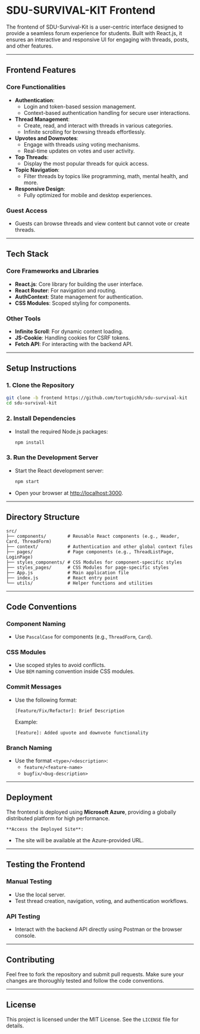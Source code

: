 # SDU-SURVIVAL-KIT Frontend

The frontend of SDU-Survival-Kit is a user-centric interface designed to provide a seamless forum experience for students. Built with React.js, it ensures an interactive and responsive UI for engaging with threads, posts, and other features.

---

## **Frontend Features**

### **Core Functionalities**

- **Authentication**:
  - Login and token-based session management.
  - Context-based authentication handling for secure user interactions.
- **Thread Management**:
  - Create, read, and interact with threads in various categories.
  - Infinite scrolling for browsing threads effortlessly.
- **Upvotes and Downvotes**:
  - Engage with threads using voting mechanisms.
  - Real-time updates on votes and user activity.
- **Top Threads**:
  - Display the most popular threads for quick access.
- **Topic Navigation**:
  - Filter threads by topics like programming, math, mental health, and more.
- **Responsive Design**:
  - Fully optimized for mobile and desktop experiences.

### **Guest Access**

- Guests can browse threads and view content but cannot vote or create threads.

---

## **Tech Stack**

### **Core Frameworks and Libraries**

- **React.js**: Core library for building the user interface.
- **React Router**: For navigation and routing.
- **AuthContext**: State management for authentication.
- **CSS Modules**: Scoped styling for components.

### **Other Tools**

- **Infinite Scroll**: For dynamic content loading.
- **JS-Cookie**: Handling cookies for CSRF tokens.
- **Fetch API**: For interacting with the backend API.

---

## **Setup Instructions**

### **1. Clone the Repository**

```bash
git clone -b frontend https://github.com/tortugichh/sdu-survival-kit
cd sdu-survival-kit
```

### **2. Install Dependencies**

- Install the required Node.js packages:
  ```bash
  npm install
  ```
  
### **3. Run the Development Server**

- Start the React development server:
  ```bash
  npm start
  ```

- Open your browser at [http://localhost:3000](http://localhost:3000).

---

## **Directory Structure**

```plaintext
src/
├── components/        # Reusable React components (e.g., Header, Card, ThreadForm)
├── context/           # Authentication and other global context files
├── pages/             # Page components (e.g., ThreadListPage, LoginPage)
├── styles_components/ # CSS Modules for component-specific styles
├── styles_pages/      # CSS Modules for page-specific styles
├── App.js             # Main application file
├── index.js           # React entry point
└── utils/             # Helper functions and utilities
```

---

## **Code Conventions**

### Component Naming
- Use `PascalCase` for components (e.g., `ThreadForm`, `Card`).

### CSS Modules
- Use scoped styles to avoid conflicts.
- Use `BEM` naming convention inside CSS modules.

### Commit Messages
- Use the following format:
  ```
  [Feature/Fix/Refactor]: Brief Description
  ```
  Example:
  ```
  [Feature]: Added upvote and downvote functionality
  ```

### Branch Naming
- Use the format `<type>/<description>`:
  - `feature/<feature-name>`
  - `bugfix/<bug-description>`

---

## **Deployment**

The frontend is deployed using **Microsoft Azure**, providing a globally distributed platform for high performance.
    
    **Access the Deployed Site**:
   - The site will be available at the Azure-provided URL.

---

## **Testing the Frontend**

### Manual Testing
- Use the local server.
- Test thread creation, navigation, voting, and authentication workflows.

### API Testing
- Interact with the backend API directly using Postman or the browser console.


---

## **Contributing**

Feel free to fork the repository and submit pull requests. Make sure your changes are thoroughly tested and follow the code conventions.

---

## **License**

This project is licensed under the MIT License. See the `LICENSE` file for details.
